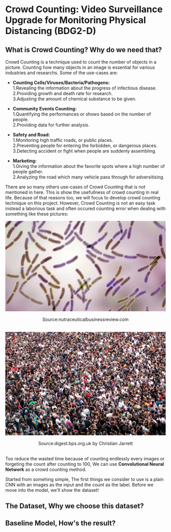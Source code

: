 # Crowd Counting: Video Surveillance Upgrade for Monitoring Physical Distancing (BDG2-D)

## What is Crowd Counting? Why do we need that?
Crowd Counting is a technique used to count the number of objects in a picture.
Counting how many objects in an image is essential for various industries and researchs. Some of the use-cases are:

* **Counting Cells/Viruses/Bacteria/Pathogens:** \
  1.Revealing the information about the progress of infectious disease.\
  2.Providing growth and death rate for research.\
  3.Adjusting the amount of chemical substance to be given.
  
* **Community Events Counting:**\
  1.Quantifying the performances or shows based on the number of people.\
  2.Providing data for further analysis.
  
* **Safety and Road:** \
  1.Monitoring high traffic roads, or public places.\
  2.Preventing people for entering the forbidden, or dangerous places.\
  3.Detecting accident or fight when people are suddenly assembling.
  
* **Marketing:**\
  1.Giving the information about the favorite spots where a high number of people gather.\
  2.Analyzing the road which many vehicle pass through for adversitising.
  
There are so many others use-cases of Crowd Counting that is not mentioned in here. This is show the usefullness of crowd counting in real life. Because of that reasons too, we will focus to develop crowd counting technique on this project. However, Crowd Counting is not an easy task instead a laborious task and often occured counting error when dealing with something like these pictures:

![](/images/density_ex2.jpg)
<div align="center">Source:nutraceuticalbusinessreview.com</div>
<br /> 

![](/images/density_ex.jpg)
<div align="center">Source:digest.bps.org.uk by Christian Jarrett</div>
<br /> 

Too reduce the wasted time because of counting endlessly every images or forgeting the count after counting to 100, We can use **Convolutional Neural Network** as a crowd counting method. 

Started from somehing simple, The first things we consider to use is a plain CNN with an images as the input and the count as the label. 
Before we move into the model, we'll show the dataset!

## The Dataset, Why we choose this dataset?

## Baseline Model, How's the result?

